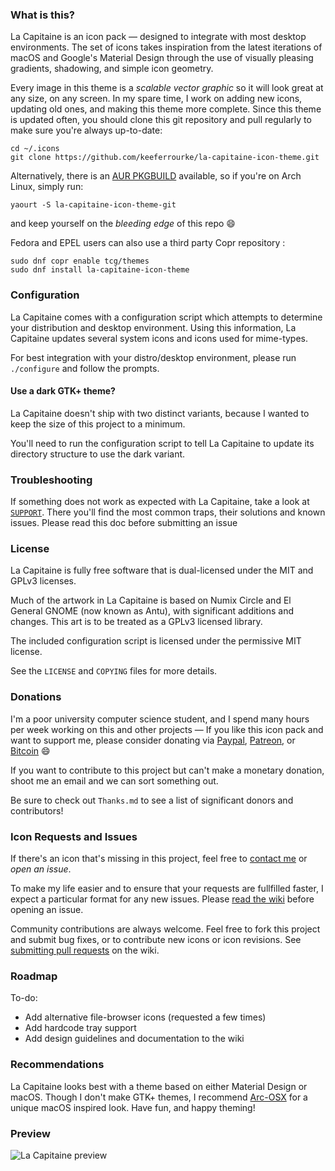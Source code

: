 ### What is this?
La Capitaine is an icon pack &mdash; designed to integrate with most desktop
environments. The set of icons takes inspiration from the latest iterations of
macOS and Google's Material Design through the use of visually pleasing
gradients, shadowing, and simple icon geometry.

Every image in this theme is a _scalable vector graphic_ so it will look great
at any size, on any screen. In my spare time, I work on adding new icons,
updating old ones, and making this theme more complete. Since this theme is
updated often, you should clone this git repository and pull regularly to make
sure you're always up-to-date:
```
cd ~/.icons
git clone https://github.com/keeferrourke/la-capitaine-icon-theme.git
```
Alternatively, there is an
[AUR PKGBUILD](https://aur.archlinux.org/packages/la-capitaine-icon-theme-git)
available, so if you're on Arch Linux, simply run:

```
yaourt -S la-capitaine-icon-theme-git
```

and keep yourself on the _bleeding edge_ of this repo :smile:

Fedora and EPEL users can also use a third party Copr repository :

```
sudo dnf copr enable tcg/themes
sudo dnf install la-capitaine-icon-theme
```

### Configuration
La Capitaine comes with a configuration script which attempts to determine your
distribution and desktop environment. Using this information, La Capitaine
updates several system icons and icons used for mime-types.

For best integration with your distro/desktop environment, please run
`./configure` and follow the prompts.

#### Use a dark GTK+ theme?
La Capitaine doesn't ship with two distinct variants, because I wanted to keep
the size of this project to a minimum.

You'll need to run the configuration script to tell La Capitaine to update its
directory structure to use the dark variant.

### Troubleshooting
If something does not work as expected with La Capitaine, take a look at
[`SUPPORT`](.github/SUPPORT.md). There you'll find the most common traps,
their solutions and known issues. Please read this doc before submitting
an issue

### License
La Capitaine is fully free software that is dual-licensed under the MIT and
GPLv3 licenses.

Much of the artwork in La Capitaine is based on Numix Circle and El General
GNOME (now known as Antu), with significant additions and changes.
This art is to be treated as a GPLv3 licensed library.

The included configuration script is licensed under the permissive MIT license.

See the `LICENSE` and `COPYING` files for more details.

### Donations
I'm a poor university computer science student, and I spend many hours per week
working on this and other projects &mdash; If you like this icon pack and want
to support me, please consider donating via
[Paypal](https://paypal.me/keeferrourke),
[Patreon](https://www.patreon.com/krourke), or
[Bitcoin](https://krourke.org/btc.html) :smile:

If you want to contribute to this project but can't make a monetary donation,
shoot me an email and we can sort something out.

Be sure to check out `Thanks.md` to see a list of significant donors and
contributors!

### Icon Requests and Issues
If there's an icon that's missing in this project, feel free to
[contact me](https://krourke.org/contact) or _open an issue_.

To make my life easier and to ensure that your requests are fullfilled faster,
I expect a particular format for any new issues. Please
[read the wiki](https://github.com/keeferrourke/la-capitaine-icon-theme/wiki/Submitting-Icon-Requests)
before opening an issue.

Community contributions are always welcome. Feel free to fork this project and
submit bug fixes, or to contribute new icons or icon revisions.
See [submitting pull requests](https://github.com/keeferrourke/la-capitaine-icon-theme/wiki/Submitting-Pull-Requests)
on the wiki.

### Roadmap
To-do:
 * Add alternative file-browser icons (requested a few times)
 * Add hardcode tray support
 * Add design guidelines and documentation to the wiki

### Recommendations
La Capitaine looks best with a theme based on either Material Design or macOS.
Though I don't make GTK+ themes, I recommend
[Arc-OSX](https://github.com/LinxGem33/OSX-Arc-White) for a unique macOS
inspired look. Have fun, and happy theming!

### Preview
![La Capitaine preview](.product/preview.png)
<!-- ![La Capitaine preview](https://cdn.rawgit.com/keeferrourke/la-capitaine-icon-theme/master/preview.svg) -->

